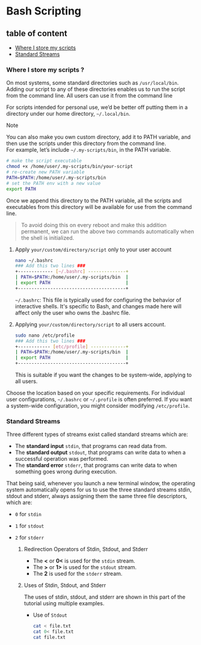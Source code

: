 # Bash Scripting

## table of content

* [Where I store my scripts ](#a)
* [Standard Streams](#b)

### Where I store my scripts ? <a id="a"></a>

On most systems, some standard directories such as `/usr/local/bin`. Adding our script to any of these directories enables us to run the script from the command line. All users can use it from the command line

For scripts intended for personal use, we’d be better off putting them in a directory under our home directory, `~/.local/bin`.

> [!NOTE]  
> You can also make you own custom directory, add it to PATH variable, and then use the scripts under this directory from the command line.  
For example, let’s include `~/.my-scripts/bin`, in the PATH variable.

```bash
# make the script executable
chmod +x /home/user/.my-scripts/bin/your-script
# re-create new PATH variable
PATH=$PATH:/home/user/.my-scripts/bin
# set the PATH env with a new value
export PATH
```

Once we append this directory to the PATH variable, all the scripts and executables from this directory will be available for use from the command line.

> To avoid doing this on every reboot and make this addition permanent, we can run the above two commands automatically when the shell is initialized.

1. Apply `your/custom/directory/script` only to your user account

    ```bash
    nano ~/.bashrc
    ### Add this two lines ###
    +------------- [~/.bashrc] --------------+
    | PATH=$PATH:/home/user/.my-scripts/bin  |
    | export PATH                            |
    +----------------------------------------+
    ```

    `~/.bashrc`: This file is typically used for configuring the behavior of interactive shells. It's specific to Bash, and changes made here will affect only the user who owns the .bashrc file.

2. Applying `your/custom/directory/script` to all users account.

    ```bash
    sudo nano /etc/profile
    ### Add this two lines ###
    +------------ [etc/profile] -------------+
    | PATH=$PATH:/home/user/.my-scripts/bin  |
    | export PATH                            |
    +----------------------------------------+
    ```

    This is suitable if you want the changes to be system-wide, applying to all users.

Choose the location based on your specific requirements. For individual user configurations, `~/.bashrc` or `~/.profile` is often preferred. If you want a system-wide configuration, you might consider modifying `/etc/profile`.

### Standard Streams <a id="b"></a>

Three different types of streams exist called standard streams which are:

* The **standard input** `stdin`, that programs can read data from.
* The **standard output** `stdout`, that programs can write data to when a successful operation was performed.
* The **standard error** `stderr`, that programs can write data to when something goes wrong during execution.

That being said, whenever you launch a new terminal window, the operating system automatically opens for us to use the three standard streams stdin, stdout and stderr, always assigning them the same three file descriptors, which are:

* `0` for `stdin`
* `1` for `stdout`
* `2` for `stderr`

    1. Redirection Operators of Stdin, Stdout, and Stderr

        * The **<** or **0<** is used for the `stdin` stream.
        * The **>** or **1>** is used for the `stdout` stream.
        * The **2** is used for the `stderr` stream.

    2. Uses of Stdin, Stdout, and Stderr

        The uses of stdin, stdout, and stderr are shown in this part of the tutorial using multiple examples.

        * Use of `Stdout`

            ```bash
            cat < file.txt
            cat 0< file.txt
            cat file.txt
            ```
